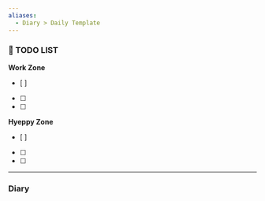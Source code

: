 ```yaml
---
aliases:
  - Diary > Daily Template
---
```

### 🐸 TODO LIST

**Work Zone**
- [ ] 
- [ ] 
- [ ] 

**Hyeppy Zone**
- [ ] 
- [ ] 
- [ ] 


---
### Diary
